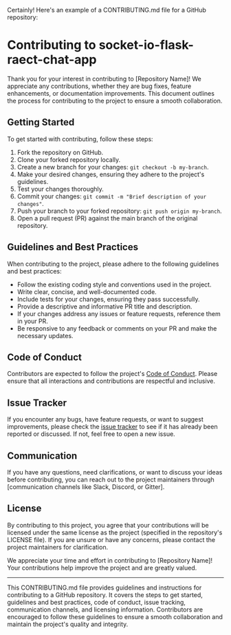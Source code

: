 
Certainly! Here's an example of a CONTRIBUTING.md file for a GitHub repository:

# Contributing to socket-io-flask-raect-chat-app

Thank you for your interest in contributing to [Repository Name]! We appreciate any contributions, whether they are bug fixes, feature enhancements, or documentation improvements. This document outlines the process for contributing to the project to ensure a smooth collaboration.

## Getting Started

To get started with contributing, follow these steps:

1. Fork the repository on GitHub.
2. Clone your forked repository locally.
3. Create a new branch for your changes: `git checkout -b my-branch`.
4. Make your desired changes, ensuring they adhere to the project's guidelines.
5. Test your changes thoroughly.
6. Commit your changes: `git commit -m "Brief description of your changes"`.
7. Push your branch to your forked repository: `git push origin my-branch`.
8. Open a pull request (PR) against the main branch of the original repository.

## Guidelines and Best Practices

When contributing to the project, please adhere to the following guidelines and best practices:

- Follow the existing coding style and conventions used in the project.
- Write clear, concise, and well-documented code.
- Include tests for your changes, ensuring they pass successfully.
- Provide a descriptive and informative PR title and description.
- If your changes address any issues or feature requests, reference them in your PR.
- Be responsive to any feedback or comments on your PR and make the necessary updates.

## Code of Conduct

Contributors are expected to follow the project's [Code of Conduct](CODE_OF_CONDUCT.md). Please ensure that all interactions and contributions are respectful and inclusive.

## Issue Tracker

If you encounter any bugs, have feature requests, or want to suggest improvements, please check the [issue tracker](link_to_issue_tracker) to see if it has already been reported or discussed. If not, feel free to open a new issue.

## Communication

If you have any questions, need clarifications, or want to discuss your ideas before contributing, you can reach out to the project maintainers through [communication channels like Slack, Discord, or Gitter].

## License

By contributing to this project, you agree that your contributions will be licensed under the same license as the project (specified in the repository's LICENSE file). If you are unsure or have any concerns, please contact the project maintainers for clarification.

We appreciate your time and effort in contributing to [Repository Name]! Your contributions help improve the project and are greatly valued.

---
This CONTRIBUTING.md file provides guidelines and instructions for contributing to a GitHub repository. It covers the steps to get started, guidelines and best practices, code of conduct, issue tracking, communication channels, and licensing information. Contributors are encouraged to follow these guidelines to ensure a smooth collaboration and maintain the project's quality and integrity.
